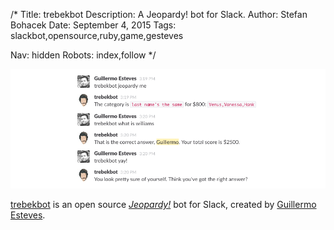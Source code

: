 /*
Title: trebekbot
Description: A Jeopardy! bot for Slack.
Author: Stefan Bohacek
Date: September 4, 2015
Tags: slackbot,opensource,ruby,game,gesteves

Nav: hidden
Robots: index,follow
*/

[![](/content/bots/slackbots/images/trebekbot.png)](https://github.com/gesteves/trebekbot)

[trebekbot](https://github.com/gesteves/trebekbot) is an open source [*Jeopardy!*](https://en.wikipedia.org/wiki/Jeopardy!) bot for Slack, created by [Guillermo Esteves](https://twitter.com/gesteves).